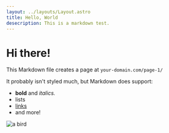 ```yaml
---
layout: ../layouts/Layout.astro
title: Hello, World
desecription: This is a markdown test.
---
```


# Hi there!

This Markdown file creates a page at `your-domain.com/page-1/`

It probably isn't styled much, but Markdown does support:

- **bold** and _italics._
- lists
- [links](https://astro.build)
- and more!

![a bird](/assets/IMG_5885.JPG)

